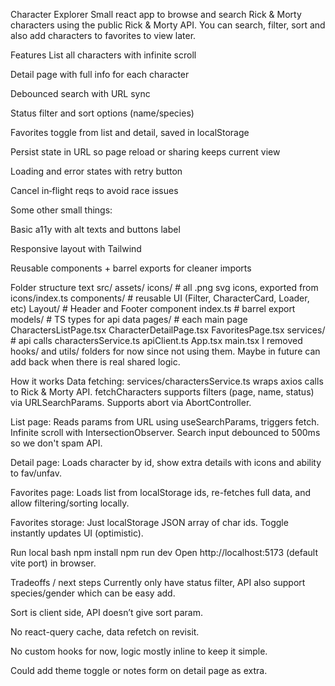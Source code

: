 Character Explorer
Small react app to browse and search Rick & Morty characters using the public Rick & Morty API.
You can search, filter, sort and also add characters to favorites to view later.

Features
List all characters with infinite scroll

Detail page with full info for each character

Debounced search with URL sync

Status filter and sort options (name/species)

Favorites toggle from list and detail, saved in localStorage

Persist state in URL so page reload or sharing keeps current view

Loading and error states with retry button

Cancel in‑flight reqs to avoid race issues

Some other small things:

Basic a11y with alt texts and buttons label

Responsive layout with Tailwind

Reusable components + barrel exports for cleaner imports

Folder structure
text
src/
  assets/
    icons/            # all .png svg icons, exported from icons/index.ts
  components/         # reusable UI (Filter, CharacterCard, Loader, etc)
    Layout/           # Header and Footer component
    index.ts          # barrel export
  models/             # TS types for api data
  pages/              # each main page
    CharactersListPage.tsx
    CharacterDetailPage.tsx
    FavoritesPage.tsx
  services/           # api calls
    charactersService.ts
    apiClient.ts
  App.tsx
  main.tsx
I removed hooks/ and utils/ folders for now since not using them. Maybe in future can add back when there is real shared logic.

How it works
Data fetching: services/charactersService.ts wraps axios calls to Rick & Morty API. fetchCharacters supports filters (page, name, status) via URLSearchParams. Supports abort via AbortController.

List page: Reads params from URL using useSearchParams, triggers fetch. Infinite scroll with IntersectionObserver. Search input debounced to 500ms so we don't spam API.

Detail page: Loads character by id, show extra details with icons and ability to fav/unfav.

Favorites page: Loads list from localStorage ids, re-fetches full data, and allow filtering/sorting locally.

Favorites storage: Just localStorage JSON array of char ids. Toggle instantly updates UI (optimistic).

Run local
bash
npm install
npm run dev
Open http://localhost:5173 (default vite port) in browser.

Tradeoffs / next steps
Currently only have status filter, API also support species/gender which can be easy add.

Sort is client side, API doesn’t give sort param.

No react-query cache, data refetch on revisit.

No custom hooks for now, logic mostly inline to keep it simple.

Could add theme toggle or notes form on detail page as extra.